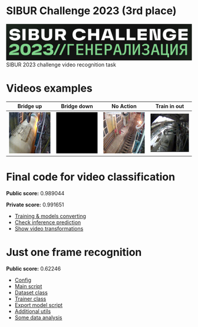 # SIBUR Challenge 2023 (3rd place)
![sibur_challenge_image](./data/assets/sibur.png)
SIBUR 2023 challenge video recognition task

# Videos examples
| Bridge up | Bridge down | No Action | Train in out |
|-----------|-------------|-----------|--------------|
| ![](data/assets/brige_up.gif) | ![](data/assets/bridge_down.gif) | ![](data/assets/no_action.gif) | ![](data/assets/train_in_out.gif) |



# Final code for video classification 
**Public score:** 0.989044

**Private score:** 0.991651

- [Training & models converting](./video_recognition/torch_video.ipynb)
- [Check inference prediction](./video_recognition/predict.ipynb)
- [Show video transformations](./video_recognition/video_processing.ipynb)

# Just one frame recognition
**Public score:** 0.62246

- [Config](video_frames_recognition/config.py)
- [Main script](video_frames_recognition/exp_train.py)
- [Dataset class](video_frames_recognition/dataset.py)
- [Trainer class](video_frames_recognition/training.py)
- [Export model script](video_frames_recognition/export_model.py)
- [Additional utils](video_frames_recognition/utils.py)
- [Some data analysis](video_frames_recognition/eda.ipynb)
